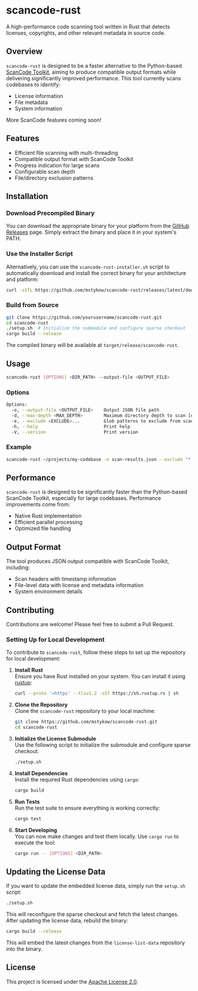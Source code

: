 # scancode-rust

A high-performance code scanning tool written in Rust that detects licenses, copyrights, and other relevant metadata in source code.

## Overview

`scancode-rust` is designed to be a faster alternative to the Python-based [ScanCode Toolkit](https://github.com/nexB/scancode-toolkit), aiming to produce compatible output formats while delivering significantly improved performance. This tool currently scans codebases to identify:

- License information
- File metadata
- System information

More ScanCode features coming soon!

## Features

- Efficient file scanning with multi-threading
- Compatible output format with ScanCode Toolkit
- Progress indication for large scans
- Configurable scan depth
- File/directory exclusion patterns

## Installation

### Download Precompiled Binary

You can download the appropriate binary for your platform from the [GitHub Releases](https://github.com/mstykow/scancode-rust/releases) page. Simply extract the binary and place it in your system's PATH.

### Use the Installer Script

Alternatively, you can use the `scancode-rust-installer.sh` script to automatically download and install the correct binary for your architecture and platform:

```sh
curl -sSfL https://github.com/mstykow/scancode-rust/releases/latest/download/scancode-rust-installer.sh | sh
```

### Build from Source

```sh
git clone https://github.com/yourusername/scancode-rust.git
cd scancode-rust
./setup.sh  # Initialize the submodule and configure sparse checkout
cargo build --release
```

The compiled binary will be available at `target/release/scancode-rust`.

## Usage

```sh
scancode-rust [OPTIONS] <DIR_PATH> --output-file <OUTPUT_FILE>
```

### Options

```sh
Options:
  -o, --output-file <OUTPUT_FILE>    Output JSON file path
  -d, --max-depth <MAX_DEPTH>        Maximum directory depth to scan [default: 50]
  -e, --exclude <EXCLUDE>...         Glob patterns to exclude from scanning
  -h, --help                         Print help
  -V, --version                      Print version
```

### Example

```sh
scancode-rust ~/projects/my-codebase -o scan-results.json --exclude "*.git*" "target/*" "node_modules/*"
```

## Performance

`scancode-rust` is designed to be significantly faster than the Python-based ScanCode Toolkit, especially for large codebases. Performance improvements come from:

- Native Rust implementation
- Efficient parallel processing
- Optimized file handling

## Output Format

The tool produces JSON output compatible with ScanCode Toolkit, including:

- Scan headers with timestamp information
- File-level data with license and metadata information
- System environment details

## Contributing

Contributions are welcome! Please feel free to submit a Pull Request.

### Setting Up for Local Development

To contribute to `scancode-rust`, follow these steps to set up the repository for local development:

1. **Install Rust**  
   Ensure you have Rust installed on your system. You can install it using [rustup](https://rustup.rs/):

   ```sh
   curl --proto '=https' --tlsv1.2 -sSf https://sh.rustup.rs | sh
   ```

2. **Clone the Repository**  
   Clone the `scancode-rust` repository to your local machine:

   ```sh
   git clone https://github.com/mstykow/scancode-rust.git
   cd scancode-rust
   ```

3. **Initialize the License Submodule**  
   Use the following script to initialize the submodule and configure sparse checkout:

   ```sh
   ./setup.sh
   ```

4. **Install Dependencies**  
   Install the required Rust dependencies using `cargo`:

   ```sh
   cargo build
   ```

5. **Run Tests**  
   Run the test suite to ensure everything is working correctly:

   ```sh
   cargo test
   ```

6. **Start Developing**  
   You can now make changes and test them locally. Use `cargo run` to execute the tool:

   ```sh
   cargo run -- [OPTIONS] <DIR_PATH>
   ```

## Updating the License Data

If you want to update the embedded license data, simply run the `setup.sh` script:

```sh
./setup.sh
```

This will reconfigure the sparse checkout and fetch the latest changes. After updating the license data, rebuild the binary:

```sh
cargo build --release
```

This will embed the latest changes from the `license-list-data` repository into the binary.

## License

This project is licensed under the [Apache License 2.0](https://www.apache.org/licenses/LICENSE-2.0).
